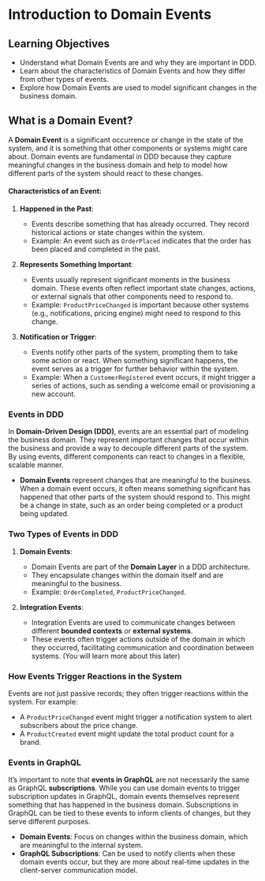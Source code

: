 # Introduction to Domain Events

## Learning Objectives 
- Understand what Domain Events are and why they are important in DDD.
- Learn about the characteristics of Domain Events and how they differ from other types of events.
- Explore how Domain Events are used to model significant changes in the business domain.

## What is a Domain Event?

A **Domain Event** is a significant occurrence or change in the state of the system, and it is something that other components or systems might care about. Domain events are fundamental in DDD because they capture meaningful changes in the business domain and help to model how different parts of the system should react to these changes.


#### Characteristics of an Event:

1. **Happened in the Past**:
   - Events describe something that has already occurred. They record historical actions or state changes within the system.
   - Example: An event such as `OrderPlaced` indicates that the order has been placed and completed in the past.

2. **Represents Something Important**:
   - Events usually represent significant moments in the business domain. These events often reflect important state changes, actions, or external signals that other components need to respond to.
   - Example: `ProductPriceChanged` is important because other systems (e.g., notifications, pricing engine) might need to respond to this change.

3. **Notification or Trigger**:
   - Events notify other parts of the system, prompting them to take some action or react. When something significant happens, the event serves as a trigger for further behavior within the system.
   - Example: When a `CustomerRegistered` event occurs, it might trigger a series of actions, such as sending a welcome email or provisioning a new account.

### Events in DDD

In **Domain-Driven Design (DDD)**, events are an essential part of modeling the business domain. They represent important changes that occur within the business and provide a way to decouple different parts of the system. By using events, different components can react to changes in a flexible, scalable manner.

- **Domain Events** represent changes that are meaningful to the business. When a domain event occurs, it often means something significant has happened that other parts of the system should respond to. This might be a change in state, such as an order being completed or a product being updated.

### Two Types of Events in DDD

1. **Domain Events**:
   - Domain Events are part of the **Domain Layer** in a DDD architecture.
   - They encapsulate changes within the domain itself and are meaningful to the business.
   - Example: `OrderCompleted`, `ProductPriceChanged`.

2. **Integration Events**:
   - Integration Events are used to communicate changes between different **bounded contexts** or **external systems**.
   - These events often trigger actions outside of the domain in which they occurred, facilitating communication and coordination between systems. (You will learn more about this later)

### How Events Trigger Reactions in the System

Events are not just passive records; they often trigger reactions within the system. For example:
- A `ProductPriceChanged` event might trigger a notification system to alert subscribers about the price change.
- A `ProductCreated` event might update the total product count for a brand.

### Events in GraphQL

It’s important to note that **events in GraphQL** are not necessarily the same as GraphQL **subscriptions**. While you can use domain events to trigger subscription updates in GraphQL, domain events themselves represent something that has happened in the business domain. Subscriptions in GraphQL can be tied to these events to inform clients of changes, but they serve different purposes.

- **Domain Events**: Focus on changes within the business domain, which are meaningful to the internal system.
- **GraphQL Subscriptions**: Can be used to notify clients when these domain events occur, but they are more about real-time updates in the client-server communication model.